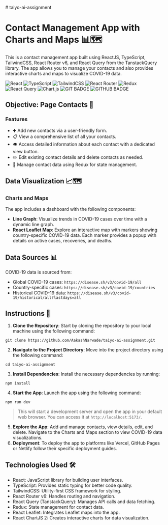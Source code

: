 
﻿# taiyo-ai-assignment

# Contact Management App with Charts and Maps 📊🗺️

This is a contact management app built using ReactJS, TypeScript, TailwindCSS, React Router v6, and React Query from the TanstackQuery library. The app allows you to manage your contacts and also provides interactive charts and maps to visualize COVID-19 data.

![React](https://img.shields.io/badge/react-%2320232a.svg?style=for-the-badge&logo=react&logoColor=%2361DAFB)
![TypeScript](https://img.shields.io/badge/typescript-%23007ACC.svg?style=for-the-badge&logo=typescript&logoColor=white)
![TailwindCSS](https://img.shields.io/badge/tailwindcss-%2338B2AC.svg?style=for-the-badge&logo=tailwind-css&logoColor=white)
![React Router](https://img.shields.io/badge/React_Router-CA4245?style=for-the-badge&logo=react-router&logoColor=white)
![Redux](https://img.shields.io/badge/redux-%23593d88.svg?style=for-the-badge&logo=redux&logoColor=white)
![React Query](https://img.shields.io/badge/-React%20Query-FF4154?style=for-the-badge&logo=react%20query&logoColor=white)
![Chart.js](https://img.shields.io/badge/chart.js-F5788D.svg?style=for-the-badge&logo=chart.js&logoColor=white)
![GIT BADGE](https://img.shields.io/badge/GIT-E44C30?style=for-the-badge&logo=git&logoColor=white)
![GITHUB BADGE](https://img.shields.io/badge/GitHub-100000?style=for-the-badge&logo=github&logoColor=white)


## Objective: Page Contacts  👥
### Features
- ➕ Add new contacts via a user-friendly form.
- 📋 View a comprehensive list of all your contacts.
- 👁️ Access detailed information about each contact with a dedicated view button.
- ✏️ Edit existing contact details and delete contacts as needed.
- 🔗 Manage contact data using Redux for state management.



## Data Visualization 📈🗺️
### Charts and Maps
The app includes a dashboard with the following components:
- **Line Graph**: Visualize trends in COVID-19 cases over time with a dynamic line graph.
- **React Leaflet Map**: Explore an interactive map with markers showing country-specific COVID-19 data. Each marker provides a popup with details on active cases, recoveries, and deaths.

## Data Sources 📊
COVID-19 data is sourced from:
- Global COVID-19 cases: `https://disease.sh/v3/covid-19/all`
- Country-specific cases: `https://disease.sh/v3/covid-19/countries`
- Historical COVID-19 data: `https://disease.sh/v3/covid-19/historical/all?lastdays=all`

## Instructions 🚀
1. **Clone the Repository**: Start by cloning the repository to your local machine using the following command:
```
git clone https://github.com/AakashNarwade/taiyo-ai-assignment.git
```
2. **Navigate to the Project Directory**: Move into the project directory using the following command:
```
cd taiyo-ai-assignment
```
3. **Install Dependencies**: Install the necessary dependencies by running:
```
npm install
```
4. **Start the App**: Launch the app using the following command:
```
npm run dev
```
> This will start a development server and open the app in your default web browser. You can access it at `http://localhost:5173/`.

5. **Explore the App**: Add and manage contacts, view details, edit, and delete. Navigate to the Charts and Maps section to view COVID-19 data visualizations.
6. **Deployment**: To deploy the app to platforms like Vercel, GitHub Pages or Netlify follow their specific deployment guides.

## Technologies Used 🛠️
- React: JavaScript library for building user interfaces.
- TypeScript: Provides static typing for better code quality.
- TailwindCSS: Utility-first CSS framework for styling.
- React Router v6: Handles routing and navigation.
- React Query (TanstackQuery): Manages API calls and data fetching.
- Redux: State management for contact data.
- React Leaflet: Integrates Leaflet maps into the app.
- React ChartJS 2: Creates interactive charts for data visualization.


